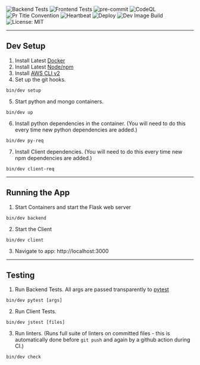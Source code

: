 ![Backend Tests](https://github.com/SyncM8/syncm8/actions/workflows/backendCI.yml/badge.svg)
![Frontend Tests](https://github.com/SyncM8/syncm8/actions/workflows/frontendCI.yml/badge.svg)
![pre-commit](https://github.com/SyncM8/syncm8/actions/workflows/pre-commit.yml/badge.svg)
![CodeQL](https://github.com/SyncM8/syncm8/actions/workflows/codeql-analysis.yml/badge.svg)
![Pr Title Convention](https://github.com/SyncM8/syncm8/actions/workflows/prTitle.yml/badge.svg)
![Heartbeat](https://github.com/SyncM8/syncm8/actions/workflows/heartbeat.yml/badge.svg)
![Deploy](https://github.com/SyncM8/syncm8/actions/workflows/CD.yml/badge.svg)
![Dev Image Build](https://github.com/SyncM8/syncm8/actions/workflows/devDockerBuild.yml/badge.svg)
![License: MIT](https://img.shields.io/badge/License-MIT-blue.svg)

---
## Dev Setup

1. Install Latest [Docker](https://docs.docker.com/get-docker/)
2. Install Latest [Node/npm](https://nodejs.org/en/download/)
3. Install [AWS CLI v2](https://docs.aws.amazon.com/cli/latest/userguide/getting-started-install.html)
4. Set up the git hooks.
```shell
bin/dev setup
```
5. Start python and mongo containers.
```shell
bin/dev up
```
6. Install python dependencies in the container. (You will need to do this every time new python dependencies are added.)
```shell
bin/dev py-req
```
7.  Install Client dependencies. (You will need to do this every time new npm dependencies are added.)
```shell
bin/dev client-req
```
---
## Running the App

1. Start Containers and start the Flask web server
```shell
bin/dev backend
```
2. Start the Client
```shell
bin/dev client
```
3. Navigate to app: http://localhost:3000

---
## Testing
1. Run Backend Tests. All args are passed transparently to [pytest](https://docs.pytest.org/en/6.2.x/getting-started.html)
```shell
bin/dev pytest [args]
```
2. Run Client Tests.
```shell
bin/dev jstest [files]
```
3. Run linters. (Runs full suite of linters on committed files - this is automatically done before `git push` and again by a github action during CI.)
```shell
bin/dev check
```
